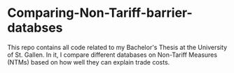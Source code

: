 # Comparing-Non-Tariff-barrier-databses
This repo contains all code related to my Bachelor's Thesis at the University of St. Gallen. 
In it, I compare different databases on Non-Tariff Measures (NTMs) based on how well they can explain trade costs. 

